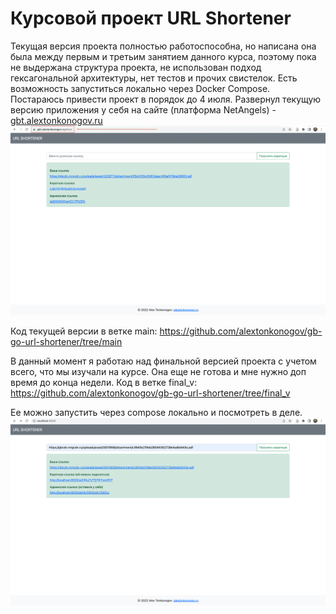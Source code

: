 # Курсовой проект URL Shortener

Текущая версия проекта полностью работоспособна, но написана она была между первым и третьим занятием данного курса, поэтому пока не выдержана структура проекта, не использован подход гексагональной архитектуры, нет тестов и прочих свистелок. Есть возможность запуститься локально через Docker Compose. Постараюсь привести проект в порядок до 4 июля.
Развернул текущую версию приложения у себя на сайте (платформа NetAngels) - [gbt.alextonkonogov.ru](https://gbt.alextonkonogov.ru/)
![image](img_1.png)

Код текущей версии в ветке main: https://github.com/alextonkonogov/gb-go-url-shortener/tree/main 

В данный момент я работаю над финальной версией проекта с учетом всего, что мы изучали на курсе. Она еще не готова и мне нужно доп время до конца недели.
Код в ветке final_v: https://github.com/alextonkonogov/gb-go-url-shortener/tree/final_v

Ее можно запустить через compose локально и посмотреть в деле.
![image](img.png)

